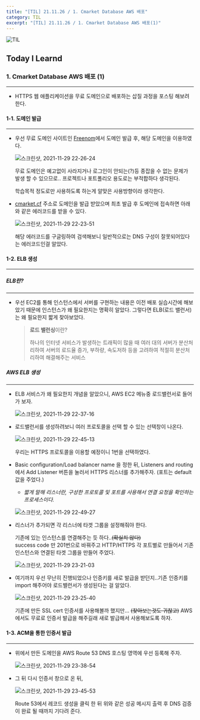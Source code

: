 ```yaml
---
title: "[TIL] 21.11.26 / 1. Cmarket Database AWS 배포"
category: TIL
excerpt: "[TIL] 21.11.26 / 1. Cmarket Database AWS 배포(1)"
---
```


![TIL](https://user-images.githubusercontent.com/83164003/127775612-7464075f-89e7-478e-82ee-dc1c2710a125.jpeg)
## Today I Learnd
### 1. Cmarket Database AWS 배포 (1) 
---
- HTTPS 웹 애플리케이션을 무료 도메인으로 배포하는 삽질 과정을 포스팅 해보려 한다.



#### 1-1. 도메인 발급
---
- 우선 무료 도메인 사이트인 <a href="https://www.freenom.com/en/index.html?lang=en" target="_blank">Freenom</a>에서 도메인 발급 후, 해당 도메인을 이용하였다.

  ![스크린샷, 2021-11-29 22-26-24](https://user-images.githubusercontent.com/83164003/143876151-e7fed5c2-1b13-4d57-b97f-47440d364cde.png)

  무료 도메인은 예고없이 사라지거나 로그인이 안되는(?)등 종잡을 수 없는 문제가 발생 할 수 있으므로.. 프로젝트나 포트폴리오 용도로는 부적합하다 생각된다.<br>

  학습목적 정도로만 사용하도록 하는게 알맞은 사용방향이라 생각한다.
- <a href="http://cmarket.cf/" target="_blank">cmarket.cf</a> 주소로 도메인을 발급 받았으며 최초 발급 후 도메인에 접속하면 아래와 같은 에러코드를 받을 수 있다.

  ![스크린샷, 2021-11-29 22-23-51](https://user-images.githubusercontent.com/83164003/143876050-43d949bd-e541-4507-acee-b59782c602f5.png)

  해당 에러코드를 구글링하여 검색해보니 일반적으로는 DNS 구성이 잘못되어있다는 에러코드인걸 알았다.

#### 1-2. ELB 생성
---
##### ELB란?
---
- 우선 EC2를 통해 인스턴스에서 서버를 구현하는 내용은 이전 배포 실습시간에 해보았기 때문에 인스턴스가 왜 필요한지는 명확히 알았다. 그렇다면 ELB(로드 밸런서)는 왜 필요한지 짧게 찾아보았다.
  > **로드 밸런싱**이란? 
  > 
  > 하나의 인터넷 서비스가 발생하는 트래픽이 많을 때 여러 대의 서버가 분산처리하여 서버의 로드율 증가, 부하량, 속도저하 등을 고려하여 적절히 분산처리하여 해결해주는 서비스

##### AWS ELB 생성
---
- ELB 서비스가 왜 필요한지 개념을 알았으니, AWS EC2 메뉴중 로드밸런서로 들어가 보자.

  ![스크린샷, 2021-11-29 22-37-16](https://user-images.githubusercontent.com/83164003/143878331-14740d1a-92f8-4bdb-8c93-ce3d7e468979.png)

- 로드밸런서를 생성하려보니 여러 프로토콜을 선택 할 수 있는 선택창이 나온다.

  ![스크린샷, 2021-11-29 22-45-13](https://user-images.githubusercontent.com/83164003/143878869-f35272d9-83fe-4cee-addd-5ab157919d80.png)
	
  우리는 HTTPS 프로토콜을 이용할 예정이니 1번을 선택하였다.
- Basic configuration/Load balancer name 을 정한 뒤, Listeners and routing 에서 Add Listener 버튼을 눌러서 HTTPS 리스너를 추가해주자. (포트는 default 값을 주었다.)
  - *짧게 말해 리스너란, 구성한 프로토콜 및 포트를 사용해서 연결 요청을 확인하는 프로세스이다.*

  ![스크린샷, 2021-11-29 22-49-27](https://user-images.githubusercontent.com/83164003/143881038-4fa1e168-456d-46af-8601-52c50083a0e7.png)

- 리스너가 추가되면 각 리스너에 타겟 그룹을 설정해줘야 한다.

  기존에 있는 인스턴스를 연결해주는 듯 하다..~~(확실치 않다)~~<br>
  success code 만 201번으로 바꿔주고 HTTP/HTTPS 각 포트별로 만들어서 기존 인스턴스와 연결된 타겟 그룹을 만들어 주었다.

  ![스크린샷, 2021-11-29 23-21-03](https://user-images.githubusercontent.com/83164003/143884672-a255c90f-c1f2-44a3-98ed-7dd7eff84911.png)

- 여기까지 우선 무난히 진행되었으나 인증키를 새로 발급을 받던지..기존 인증키를 import 해주어야 로드밸런서가 생성된다는 걸 알았다.

  ![스크린샷, 2021-11-29 23-25-40](https://user-images.githubusercontent.com/83164003/143885271-491b92a2-92ae-4959-960d-c5b826c89da1.png)

  기존에 만든 SSL cert 인증서를 사용해볼까 했지만... ~~(찾아보는것도 귀찮고)~~  AWS에서도 무료로 인증서 발급을 해주길래 새로 발급해서 사용해보도록 하자.

#### 1-3. ACM을 통한 인증서 발급
---
- 위에서 만든 도메인을 AWS Route 53 DNS 호스팅 영역에 우선 등록해 주자.

  ![스크린샷, 2021-11-29 23-38-54](https://user-images.githubusercontent.com/83164003/143887626-7d350fb7-c3c9-4dff-b983-18227e860947.png)

- 그 뒤 다시 인증서 창으로 온 뒤,

  ![스크린샷, 2021-11-29 23-45-53](https://user-images.githubusercontent.com/83164003/143888871-2a904246-3c26-4499-862e-f759ae38ebc9.png)

  Route 53에서 레코드 생성을 클릭 한 뒤 위와 같은 성공 메시지 출력 후 DNS 검증이 완료 될 때까지 기다려 준다.
